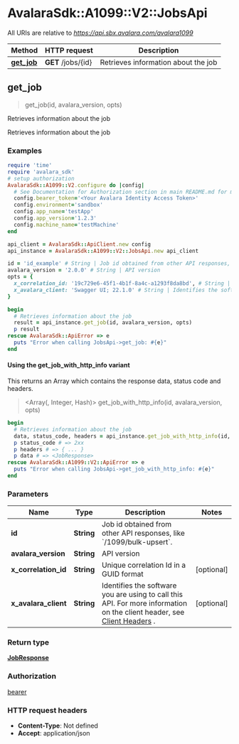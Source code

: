 # AvalaraSdk::A1099::V2::JobsApi

All URIs are relative to *https://api.sbx.avalara.com/avalara1099*

| Method | HTTP request | Description |
| ------ | ------------ | ----------- |
| [**get_job**](JobsApi.md#get_job) | **GET** /jobs/{id} | Retrieves information about the job |


## get_job

> <JobResponse> get_job(id, avalara_version, opts)

Retrieves information about the job

Retrieves information about the job

### Examples

```ruby
require 'time'
require 'avalara_sdk'
# setup authorization
AvalaraSdk::A1099::V2.configure do |config|
  # See Documentation for Authorization section in main README.md for more auth examples.
  config.bearer_token='<Your Avalara Identity Access Token>'
  config.environment='sandbox'
  config.app_name='testApp'
  config.app_version='1.2.3'
  config.machine_name='testMachine'
end

api_client = AvalaraSdk::ApiClient.new config
api_instance = AvalaraSdk::A1099::V2::JobsApi.new api_client

id = 'id_example' # String | Job id obtained from other API responses, like `/1099/bulk-upsert`.
avalara_version = '2.0.0' # String | API version
opts = {
  x_correlation_id: '19c729e6-45f1-4b1f-8a4c-a1293f8da8bd', # String | Unique correlation Id in a GUID format
  x_avalara_client: 'Swagger UI; 22.1.0' # String | Identifies the software you are using to call this API. For more information on the client header, see [Client Headers](https://developer.avalara.com/avatax/client-headers/) .
}

begin
  # Retrieves information about the job
  result = api_instance.get_job(id, avalara_version, opts)
  p result
rescue AvalaraSdk::ApiError => e
  puts "Error when calling JobsApi->get_job: #{e}"
end
```

#### Using the get_job_with_http_info variant

This returns an Array which contains the response data, status code and headers.

> <Array(<JobResponse>, Integer, Hash)> get_job_with_http_info(id, avalara_version, opts)

```ruby
begin
  # Retrieves information about the job
  data, status_code, headers = api_instance.get_job_with_http_info(id, avalara_version, opts)
  p status_code # => 2xx
  p headers # => { ... }
  p data # => <JobResponse>
rescue AvalaraSdk::A1099::V2::ApiError => e
  puts "Error when calling JobsApi->get_job_with_http_info: #{e}"
end
```

### Parameters

| Name | Type | Description | Notes |
| ---- | ---- | ----------- | ----- |
| **id** | **String** | Job id obtained from other API responses, like &#x60;/1099/bulk-upsert&#x60;. |  |
| **avalara_version** | **String** | API version |  |
| **x_correlation_id** | **String** | Unique correlation Id in a GUID format | [optional] |
| **x_avalara_client** | **String** | Identifies the software you are using to call this API. For more information on the client header, see [Client Headers](https://developer.avalara.com/avatax/client-headers/) . | [optional] |

### Return type

[**JobResponse**](JobResponse.md)

### Authorization

[bearer](../../../README.md#documentation-for-authorization)

### HTTP request headers

- **Content-Type**: Not defined
- **Accept**: application/json

